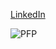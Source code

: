 [LinkedIn](https://www.linkedin.com/in/patricia-spalding-93a705188/)

![PFP](/images20240629_201716.jpg)
